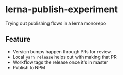 # lerna-publish-experiment

Trying out publishing flows in a lerna monorepo

## Feature

- Version bumps happen through PRs for review.
- Local `yarn release` helps out with making that PR
- Workflow tags the release once it's in master
- Publish to NPM
